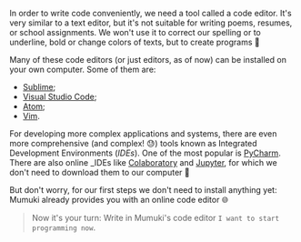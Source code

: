 In order to write code conveniently, we need a tool called a code editor. It's very similar to a text editor, but it's not suitable for writing poems, resumes, or school assignments. We won't use it to correct our spelling or to underline, bold or change colors of texts, but to create programs :star_struck:

Many of these code editors (or just editors, as of now) can be installed on your own computer. Some of them are:

* [Sublime](https://www.sublimetext.com/);
* [Visual Studio Code](https://code.visualstudio.com/);
* [Atom](https://atom.io/);
* [Vim](https://www.vim.org/).

For developing more complex applications and systems, there are even more comprehensive (and complex! :sweat:) tools known as Integrated Development Environments (_IDEs_). One of the most popular is [PyCharm](https://www.jetbrains.com/en-us/pycharm/). There are also online _IDEs like [Colaboratory](https://colab.research.google.com/) and [Jupyter](https://jupyter.org/), for which we don't need to download them to our computer :muscle:

But don't worry, for our first steps we don't need to install anything yet: Mumuki already provides you with an online code editor :globe_with_meridians:

> Now it's your turn: Write in Mumuki's code editor `I want to start programming now`.